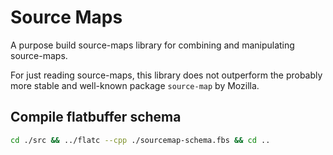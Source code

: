# Source Maps

A purpose build source-maps library for combining and manipulating source-maps.

For just reading source-maps, this library does not outperform the probably more stable and well-known package `source-map` by Mozilla.

## Compile flatbuffer schema

```bash
cd ./src && ../flatc --cpp ./sourcemap-schema.fbs && cd ..
```
